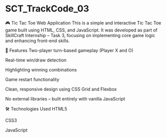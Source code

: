 # SCT_TrackCode_03
🎮 Tic Tac Toe Web Application
This is a simple and interactive Tic Tac Toe game built using HTML, CSS, and JavaScript. It was developed as part of SkillCraft Internship – Task 3, focusing on implementing core game logic and enhancing front-end skills.

🚀 Features
Two-player turn-based gameplay (Player X and O)

Real-time win/draw detection

Highlighting winning combinations

Game restart functionality

Clean, responsive design using CSS Grid and Flexbox

No external libraries – built entirely with vanilla JavaScript

🛠️ Technologies Used
HTML5

CSS3

JavaScript
